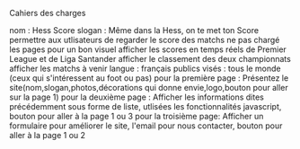 Cahiers des charges

nom : Hess Score
slogan : Même dans la Hess, on te met ton Score 
permettre aux utlisateurs de regarder le score des matchs 
ne pas chargé les pages pour un bon visuel
afficher les scores en temps réels de Premier League et de Liga Santander 
afficher le classement des deux championnats 
afficher les matchs à venir 
langue : français 
publics visés : tous le monde (ceux qui s'intéressent au foot ou pas) 
pour la première page : Présentez le site(nom,slogan,photos,décorations qui donne envie,logo,bouton pour aller sur la page 1)
pour la deuxième page : Afficher les informations dites précédemment sous forme de liste, utlisées les fonctionnalités javascript, bouton pour aller à la page 1 ou 3
pour la troisième page: Afficher un formulaire pour améliorer le site, l'email pour nous contacter, bouton pour aller à la page 1 ou 2
